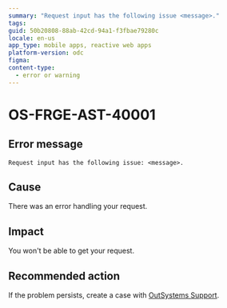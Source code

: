 ```yaml
---
summary: "Request input has the following issue <message>."
tags:
guid: 50b20808-88ab-42cd-94a1-f3fbae79280c
locale: en-us
app_type: mobile apps, reactive web apps
platform-version: odc
figma:
content-type:
  - error or warning
---
```


# OS-FRGE-AST-40001

## Error message

`Request input has the following issue: <message>.`

## Cause

There was an error handling your request.

## Impact

You won't be able to get your request.

## Recommended action

If the problem persists, create a case with [OutSystems Support](https://www.outsystems.com/support/portal/open-support-case?ErrorCode=OS-FRGE-AST-40001).
